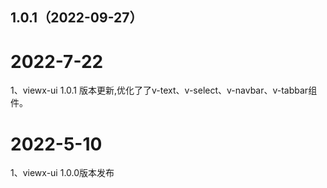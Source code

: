 ## 1.0.1（2022-09-27）
# 2022-7-22
1、viewx-ui 1.0.1 版本更新,优化了了v-text、v-select、v-navbar、v-tabbar组件。

# 2022-5-10
1、viewx-ui 1.0.0版本发布
